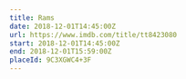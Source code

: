 ```yaml
---
title: Rams
date: 2018-12-01T14:45:00Z
url: https://www.imdb.com/title/tt8423080
start: 2018-12-01T14:45:00Z
end: 2018-12-01T15:59:00Z
placeId: 9C3XGWC4+3F
---
```

